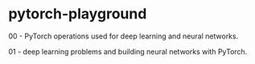 # pytorch-playground

00 - PyTorch operations used for deep learning and neural networks.

01 - deep learning problems and building neural networks with PyTorch.
